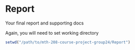 # Report

Your final report and supporting docs


Again, you will need to set working directory

```r
setwd("/path/to/mth-208-course-project-group24/Report")

```

